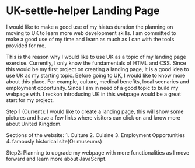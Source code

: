 # UK-settle-helper Landing Page

I would like to make a good use of my hiatus duration the planning on moving to UK to learn more web development skills. I am committed to make a good use of my time and learn as much as I can with the tools provided for me.

This is the reason why I would like to use UK as a topic of my landing page exercise. Currently, I only know the fundamentals of HTML and CSS. Since this would be my first project on creating a landing page, it is a good idea to use UK as my starting topic. Before going to UK, I would like to know more about this place. For example, culture, medical benefits, local scenaries and employment opportunity. Since I am in need of a good topic to build my webpage with. I reckon introducing UK in this webpage would be a great start for my project.

Step 1 (Current): I would like to create a landing page, this will show some pictures and have a few links where visitors can click on and know more about United Kingdom.

Sections of the website: 1. Culture 2. Cuisine 3. Employment Opportunities 4. famously historical site(Or museums)

Step2: Planning to upgrade my webpage with more functionalities as I move forward and learn more about JavaScript.
